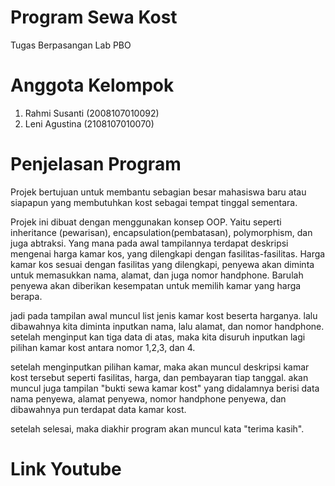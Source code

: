 # Program Sewa Kost
Tugas Berpasangan Lab PBO

# Anggota Kelompok
1. Rahmi Susanti (2008107010092)
2. Leni Agustina (2108107010070)

# Penjelasan Program

Projek bertujuan untuk membantu sebagian besar mahasiswa baru atau siapapun yang membutuhkan kost sebagai tempat tinggal sementara.

Projek ini dibuat dengan menggunakan konsep OOP. Yaitu seperti inheritance (pewarisan), encapsulation(pembatasan), polymorphism, dan juga abtraksi. Yang mana pada awal tampilannya terdapat deskripsi mengenai harga kamar kos, yang dilengkapi dengan fasilitas-fasilitas. Harga kamar kos sesuai dengan fasilitas yang dilengkapi, penyewa akan diminta untuk memasukkan nama, alamat, dan juga nomor handphone. Barulah penyewa akan diberikan kesempatan untuk memilih kamar yang harga berapa.

jadi pada tampilan awal muncul list jenis kamar kost beserta harganya.
lalu dibawahnya kita diminta inputkan nama, lalu alamat, dan nomor handphone.
setelah menginput kan tiga data di atas, maka kita disuruh inputkan lagi 
pilihan kamar kost antara nomor 1,2,3, dan 4.

setelah menginputkan pilihan kamar, maka akan muncul deskripsi kamar kost
tersebut seperti fasilitas, harga, dan pembayaran tiap tanggal.
akan muncul juga tampilan "bukti sewa kamar kost" yang didalamnya berisi data
nama penyewa, alamat penyewa, nomor handphone penyewa, dan dibawahnya pun 
terdapat data kamar kost. 

setelah selesai, maka diakhir program akan muncul kata "terima kasih".

# Link Youtube
